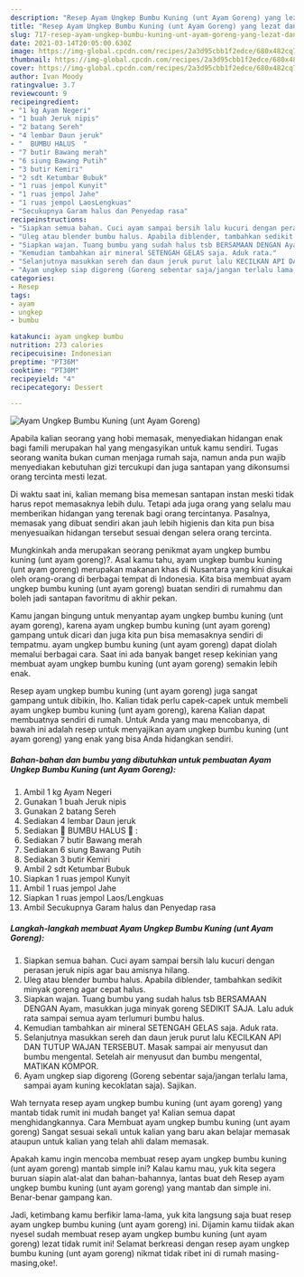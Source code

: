 ```yaml
---
description: "Resep Ayam Ungkep Bumbu Kuning (unt Ayam Goreng) yang lezat dan Mudah Dibuat"
title: "Resep Ayam Ungkep Bumbu Kuning (unt Ayam Goreng) yang lezat dan Mudah Dibuat"
slug: 717-resep-ayam-ungkep-bumbu-kuning-unt-ayam-goreng-yang-lezat-dan-mudah-dibuat
date: 2021-03-14T20:05:00.630Z
image: https://img-global.cpcdn.com/recipes/2a3d95cbb1f2edce/680x482cq70/ayam-ungkep-bumbu-kuning-unt-ayam-goreng-foto-resep-utama.jpg
thumbnail: https://img-global.cpcdn.com/recipes/2a3d95cbb1f2edce/680x482cq70/ayam-ungkep-bumbu-kuning-unt-ayam-goreng-foto-resep-utama.jpg
cover: https://img-global.cpcdn.com/recipes/2a3d95cbb1f2edce/680x482cq70/ayam-ungkep-bumbu-kuning-unt-ayam-goreng-foto-resep-utama.jpg
author: Ivan Moody
ratingvalue: 3.7
reviewcount: 9
recipeingredient:
- "1 kg Ayam Negeri"
- "1 buah Jeruk nipis"
- "2 batang Sereh"
- "4 lembar Daun jeruk"
- "  BUMBU HALUS  "
- "7 butir Bawang merah"
- "6 siung Bawang Putih"
- "3 butir Kemiri"
- "2 sdt Ketumbar Bubuk"
- "1 ruas jempol Kunyit"
- "1 ruas jempol Jahe"
- "1 ruas jempol LaosLengkuas"
- "Secukupnya Garam halus dan Penyedap rasa"
recipeinstructions:
- "Siapkan semua bahan. Cuci ayam sampai bersih lalu kucuri dengan perasan jeruk nipis agar bau amisnya hilang."
- "Uleg atau blender bumbu halus. Apabila diblender, tambahkan sedikit minyak goreng agar cepat halus."
- "Siapkan wajan. Tuang bumbu yang sudah halus tsb BERSAMAAN DENGAN Ayam, masukkan juga minyak goreng SEDIKIT SAJA. Lalu aduk rata sampai semua ayam terlumuri bumbu halus."
- "Kemudian tambahkan air mineral SETENGAH GELAS saja. Aduk rata."
- "Selanjutnya masukkan sereh dan daun jeruk purut lalu KECILKAN API DAN TUTUP WAJAN TERSEBUT. Masak sampai air menyusut dan bumbu mengental. Setelah air menyusut dan bumbu mengental, MATIKAN KOMPOR."
- "Ayam ungkep siap digoreng (Goreng sebentar saja/jangan terlalu lama, sampai ayam kuning kecoklatan saja). Sajikan."
categories:
- Resep
tags:
- ayam
- ungkep
- bumbu

katakunci: ayam ungkep bumbu 
nutrition: 273 calories
recipecuisine: Indonesian
preptime: "PT36M"
cooktime: "PT30M"
recipeyield: "4"
recipecategory: Dessert

---
```



![Ayam Ungkep Bumbu Kuning (unt Ayam Goreng)](https://img-global.cpcdn.com/recipes/2a3d95cbb1f2edce/680x482cq70/ayam-ungkep-bumbu-kuning-unt-ayam-goreng-foto-resep-utama.jpg)

Apabila kalian seorang yang hobi memasak, menyediakan hidangan enak bagi famili merupakan hal yang mengasyikan untuk kamu sendiri. Tugas seorang  wanita bukan cuman menjaga rumah saja, namun anda pun wajib menyediakan kebutuhan gizi tercukupi dan juga santapan yang dikonsumsi orang tercinta mesti lezat.

Di waktu  saat ini, kalian memang bisa memesan santapan instan meski tidak harus repot memasaknya lebih dulu. Tetapi ada juga orang yang selalu mau memberikan hidangan yang terenak bagi orang tercintanya. Pasalnya, memasak yang dibuat sendiri akan jauh lebih higienis dan kita pun bisa menyesuaikan hidangan tersebut sesuai dengan selera orang tercinta. 



Mungkinkah anda merupakan seorang penikmat ayam ungkep bumbu kuning (unt ayam goreng)?. Asal kamu tahu, ayam ungkep bumbu kuning (unt ayam goreng) merupakan makanan khas di Nusantara yang kini disukai oleh orang-orang di berbagai tempat di Indonesia. Kita bisa membuat ayam ungkep bumbu kuning (unt ayam goreng) buatan sendiri di rumahmu dan boleh jadi santapan favoritmu di akhir pekan.

Kamu jangan bingung untuk menyantap ayam ungkep bumbu kuning (unt ayam goreng), karena ayam ungkep bumbu kuning (unt ayam goreng) gampang untuk dicari dan juga kita pun bisa memasaknya sendiri di tempatmu. ayam ungkep bumbu kuning (unt ayam goreng) dapat diolah memalui berbagai cara. Saat ini ada banyak banget resep kekinian yang membuat ayam ungkep bumbu kuning (unt ayam goreng) semakin lebih enak.

Resep ayam ungkep bumbu kuning (unt ayam goreng) juga sangat gampang untuk dibikin, lho. Kalian tidak perlu capek-capek untuk membeli ayam ungkep bumbu kuning (unt ayam goreng), karena Kalian dapat membuatnya sendiri di rumah. Untuk Anda yang mau mencobanya, di bawah ini adalah resep untuk menyajikan ayam ungkep bumbu kuning (unt ayam goreng) yang enak yang bisa Anda hidangkan sendiri.

<!--inarticleads1-->

##### Bahan-bahan dan bumbu yang dibutuhkan untuk pembuatan Ayam Ungkep Bumbu Kuning (unt Ayam Goreng):

1. Ambil 1 kg Ayam Negeri
1. Gunakan 1 buah Jeruk nipis
1. Gunakan 2 batang Sereh
1. Sediakan 4 lembar Daun jeruk
1. Sediakan  🌿 BUMBU HALUS 🌿 :
1. Sediakan 7 butir Bawang merah
1. Sediakan 6 siung Bawang Putih
1. Sediakan 3 butir Kemiri
1. Ambil 2 sdt Ketumbar Bubuk
1. Siapkan 1 ruas jempol Kunyit
1. Ambil 1 ruas jempol Jahe
1. Siapkan 1 ruas jempol Laos/Lengkuas
1. Ambil Secukupnya Garam halus dan Penyedap rasa




<!--inarticleads2-->

##### Langkah-langkah membuat Ayam Ungkep Bumbu Kuning (unt Ayam Goreng):

1. Siapkan semua bahan. Cuci ayam sampai bersih lalu kucuri dengan perasan jeruk nipis agar bau amisnya hilang.
1. Uleg atau blender bumbu halus. Apabila diblender, tambahkan sedikit minyak goreng agar cepat halus.
1. Siapkan wajan. Tuang bumbu yang sudah halus tsb BERSAMAAN DENGAN Ayam, masukkan juga minyak goreng SEDIKIT SAJA. Lalu aduk rata sampai semua ayam terlumuri bumbu halus.
1. Kemudian tambahkan air mineral SETENGAH GELAS saja. Aduk rata.
1. Selanjutnya masukkan sereh dan daun jeruk purut lalu KECILKAN API DAN TUTUP WAJAN TERSEBUT. Masak sampai air menyusut dan bumbu mengental. Setelah air menyusut dan bumbu mengental, MATIKAN KOMPOR.
1. Ayam ungkep siap digoreng (Goreng sebentar saja/jangan terlalu lama, sampai ayam kuning kecoklatan saja). Sajikan.




Wah ternyata resep ayam ungkep bumbu kuning (unt ayam goreng) yang mantab tidak rumit ini mudah banget ya! Kalian semua dapat menghidangkannya. Cara Membuat ayam ungkep bumbu kuning (unt ayam goreng) Sangat sesuai sekali untuk kalian yang baru akan belajar memasak ataupun untuk kalian yang telah ahli dalam memasak.

Apakah kamu ingin mencoba membuat resep ayam ungkep bumbu kuning (unt ayam goreng) mantab simple ini? Kalau kamu mau, yuk kita segera buruan siapin alat-alat dan bahan-bahannya, lantas buat deh Resep ayam ungkep bumbu kuning (unt ayam goreng) yang mantab dan simple ini. Benar-benar gampang kan. 

Jadi, ketimbang kamu berfikir lama-lama, yuk kita langsung saja buat resep ayam ungkep bumbu kuning (unt ayam goreng) ini. Dijamin kamu tiidak akan nyesel sudah membuat resep ayam ungkep bumbu kuning (unt ayam goreng) lezat tidak rumit ini! Selamat berkreasi dengan resep ayam ungkep bumbu kuning (unt ayam goreng) nikmat tidak ribet ini di rumah masing-masing,oke!.


